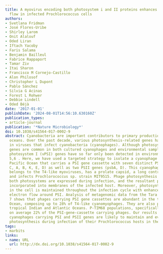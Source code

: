 ```yaml
---
title: A myovirus encoding both photosystem i and II proteins enhances cyclic electron
  flow in infected Prochlorococcus cells
authors:
- Svetlana Fridman
- José Flores-Uribe
- Shirley Larom
- Onit Alalouf
- Oded Liran
- Iftach Yacoby
- Faris Salama
- Benjamin Bailleul
- Fabrice Rappaport
- Tamar Ziv
- Itai Sharon
- Francisco M Cornejo-Castillo
- Alon Philosof
- Christopher L Dupont
- Pablo Sánchez
- Silvia G Acinas
- Forest L Rohwer
- Debbie Lindell
- Oded Béjà
date: '2017-01-01'
publishDate: '2024-08-01T14:56:10.630160Z'
publication_types:
- article-journal
publication: '*Nature Microbiology*'
doi: 10.1038/s41564-017-0002-9
abstract: Cyanobacteria are important contributors to primary production in the open
  oceans. Over the past decade, various photosynthesis-related genes have been found
  in viruses that infect cyanobacteria (cyanophages). Although photosystem II (PSII)
  genes are common in both cultured cyanophages and environmental samples 1–4 , viral
  photosystem I (vPSI) genes have so far only been detected in environmental samples
  5,6 . Here, we have used a targeted strategy to isolate a cyanophage from the tropical
  Pacific Ocean that carries a PSI gene cassette with seven distinct PSI genes (psaJF,
  C, A, B, K, E, D) as well as two PSII genes (psbA, D). This cyanophage, P-TIM68,
  belongs to the T4-like myoviruses, has a prolate capsid, a long contractile tail
  and infects Prochlorococcus sp. strain MIT9515. Phage photosynthesis genes from
  both photosystems are expressed during infection, and the resultant proteins are
  incorporated into membranes of the infected host. Moreover, photosynthetic capacity
  in the cell is maintained throughout the infection cycle with enhancement of cyclic
  electron flow around PSI. Analysis of metagenomic data from the Tara Oceans expedition
  7 shows that phages carrying PSI gene cassettes are abundant in the tropical Pacific
  Ocean, composing up to 28% of T4-like cyanomyophages. They are also present in the
  tropical Indian and Atlantic Oceans. P-TIM68 populations, specifically, compose
  on average 22% of the PSI-gene-cassette carrying phages. Our results suggest that
  cyanophages carrying PSI and PSII genes are likely to maintain and even manipulate
  photosynthesis during infection of their Prochlorococcus hosts in the tropical oceans.
tags:
- marbits
links:
- name: URL
  url: http://dx.doi.org/10.1038/s41564-017-0002-9
---
```

